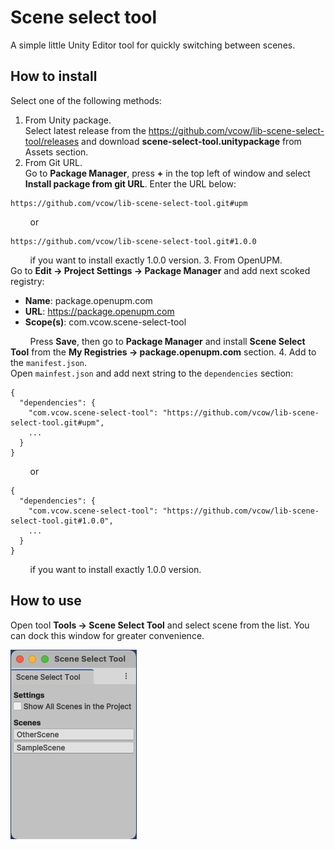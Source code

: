 # Scene select tool
A simple little Unity Editor tool for quickly switching between scenes.

## How to install
Select one of the following methods:
1. From Unity package.<br/>Select latest release from the https://github.com/vcow/lib-scene-select-tool/releases and download __scene-select-tool.unitypackage__ from Assets section.
2. From Git URL.<br/>Go to __Package Manager__, press __+__ in the top left of window and select __Install package from git URL__. Enter the URL below:
```
https://github.com/vcow/lib-scene-select-tool.git#upm
```
&nbsp;&nbsp;&nbsp;&nbsp;&nbsp;&nbsp;&nbsp;&nbsp;or
```
https://github.com/vcow/lib-scene-select-tool.git#1.0.0
```
&nbsp;&nbsp;&nbsp;&nbsp;&nbsp;&nbsp;&nbsp;&nbsp;if you want to install exactly 1.0.0 version.
3. From OpenUPM.<br/>Go to __Edit -> Project Settings -> Package Manager__ and add next scoked registry:
* __Name__: package.openupm.com
* __URL__: https://package.openupm.com
* __Scope(s)__: com.vcow.scene-select-tool

&nbsp;&nbsp;&nbsp;&nbsp;&nbsp;&nbsp;&nbsp;&nbsp;Press __Save__, then go to __Package Manager__ and install __Scene Select Tool__ from the __My Registries -> package.openupm.com__ section.
4. Add to the ```manifest.json```.<br/>Open ```mainfest.json``` and add next string to the ```dependencies``` section:
```
{
  "dependencies": {
    "com.vcow.scene-select-tool": "https://github.com/vcow/lib-scene-select-tool.git#upm",
    ...
  }
}
```
&nbsp;&nbsp;&nbsp;&nbsp;&nbsp;&nbsp;&nbsp;&nbsp;or
```
{
  "dependencies": {
    "com.vcow.scene-select-tool": "https://github.com/vcow/lib-scene-select-tool.git#1.0.0",
    ...
  }
}
```
&nbsp;&nbsp;&nbsp;&nbsp;&nbsp;&nbsp;&nbsp;&nbsp;if you want to install exactly 1.0.0 version.

## How to use
Open tool __Tools -> Scene Select Tool__ and select scene from the list. You can dock this window for greater convenience.

![Screenshot](screenshot.jpg)